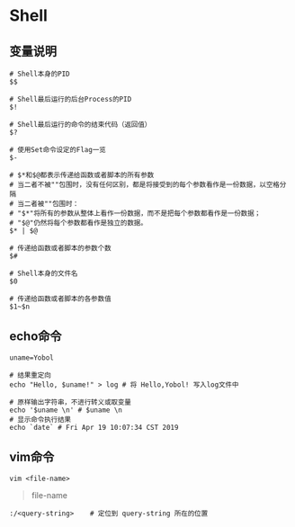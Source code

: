 # Shell

## 变量说明

```shell
# Shell本身的PID
$$

# Shell最后运行的后台Process的PID
$!

# Shell最后运行的命令的结束代码（返回值）
$?

# 使用Set命令设定的Flag一览
$-

# $*和$@都表示传递给函数或者脚本的所有参数
# 当二者不被""包围时，没有任何区别，都是将接受到的每个参数看作是一份数据，以空格分隔
# 当二者被""包围时：
# "$*"将所有的参数从整体上看作一份数据，而不是把每个参数都看作是一份数据；
# "$@"仍然将每个参数都看作是独立的数据。
$* | $@

# 传递给函数或者脚本的参数个数
$#

# Shell本身的文件名
$0

# 传递给函数或者脚本的各参数值
$1~$n
```

## echo命令

```shell
uname=Yobol

# 结果重定向
echo "Hello, $uname!" > log # 将 Hello,Yobol! 写入log文件中

# 原样输出字符串，不进行转义或取变量
echo '$uname \n' # $uname \n
# 显示命令执行结果
echo `date` # Fri Apr 19 10:07:34 CST 2019
```

## vim命令

```shell
vim <file-name>
```

> file-name

```
:/<query-string>    # 定位到 query-string 所在的位置
```

